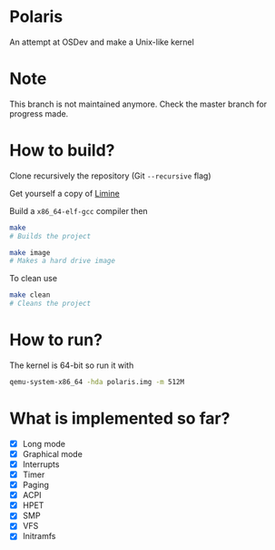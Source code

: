 # Polaris
An attempt at OSDev and make a Unix-like kernel

# Note
This branch is not maintained anymore. Check the master branch for progress made.

# How to build?
Clone recursively the repository (Git `--recursive` flag)

Get yourself a copy of [Limine](https://github.com/limine-bootloader/limine/tree/v2.0-branch-binary)

Build a `x86_64-elf-gcc` compiler then

```sh
make
# Builds the project

make image
# Makes a hard drive image
```

To clean use
```sh
make clean
# Cleans the project
```
# How to run?
The kernel is 64-bit so run it with
```sh
qemu-system-x86_64 -hda polaris.img -m 512M
```
# What is implemented so far?
- [x] Long mode
- [x] Graphical mode
- [x] Interrupts
- [x] Timer
- [x] Paging
- [x] ACPI
- [x] HPET
- [x] SMP
- [x] VFS
- [x] Initramfs
